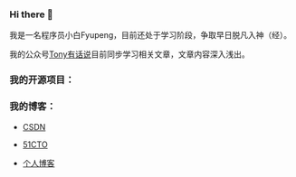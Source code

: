 ### Hi there 👋

我是一名程序员小白Fyupeng，目前还处于学习阶段，争取早日脱凡入神（经）。

我的公众号[Tony有话说](https://yupeng-tuchuang.oss-cn-shenzhen.aliyuncs.com/image-20220619165119970.png)目前同步学习相关文章，文章内容深入浅出。

### 我的开源项目：

### 我的博客：

- [CSDN](https://blog.csdn.net/F15217283411)

- [51CTO](https://blog.51cto.com/fyphome)

- [个人博客](http://120.76.217.185:8080/classfication)

